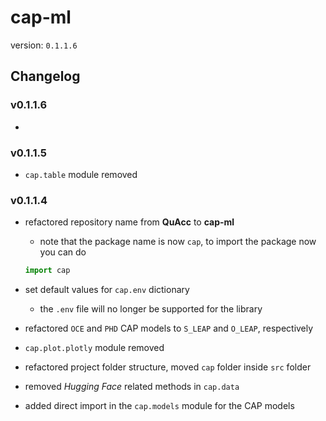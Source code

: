 # cap-ml

version: `0.1.1.6`

## Changelog

### v0.1.1.6

- 

### v0.1.1.5

- `cap.table` module removed

### v0.1.1.4

- refactored repository name from **QuAcc** to **cap-ml**
    - note that the package name is now `cap`, to import the package now you can do

    ```python
    import cap
    ```

- set default values for `cap.env` dictionary
    - the `.env` file will no longer be supported for the library
- refactored `OCE` and `PHD` CAP models to `S_LEAP` and `O_LEAP`, respectively
- `cap.plot.plotly` module removed
- refactored project folder structure, moved `cap` folder inside `src` folder
- removed _Hugging Face_ related methods in `cap.data`
- added direct import in the `cap.models` module for the CAP models
